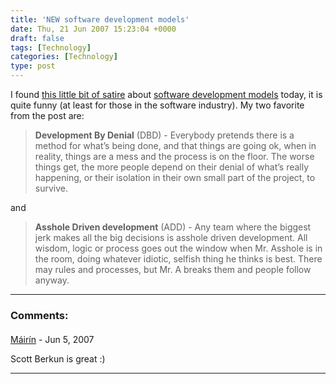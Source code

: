 ```yaml
---
title: 'NEW software development models'
date: Thu, 21 Jun 2007 15:23:04 +0000
draft: false
tags: [Technology]
categories: [Technology]
type: post
---
```


I found [this little bit of satire](http://www.scottberkun.com/blog/2007/asshole-driven-development/) about [software development models](http://en.wikipedia.org/wiki/Methodology_(software_engineering)#Examples) today, it is quite funny (at least for those in the software industry). My two favorite from the post are:

> **Development By Denial** (DBD) - Everybody pretends there is a method for what’s being done, and that things are going ok, when in reality, things are a mess and the process is on the floor. The worse things get, the more people depend on their denial of what’s really happening, or their isolation in their own small part of the project, to survive.

and

> **Asshole Driven development** (ADD) - Any team where the biggest jerk makes all the big decisions is asshole driven development. All wisdom, logic or process goes out the window when Mr. Asshole is in the room, doing whatever idiotic, selfish thing he thinks is best. There may rules and processes, but Mr. A breaks them and people follow anyway.
---
### Comments:
#### 
[Máirín](http://mihmo.livejournal.com/ "mairin@gmail.com") - <time datetime="2007-06-22 00:32:51">Jun 5, 2007</time>

Scott Berkun is great :)
<hr />
